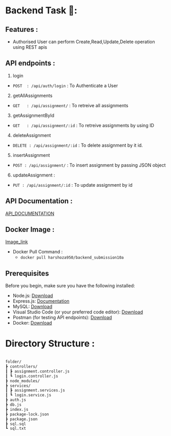 
# Backend Task 🚀:

## Features :

+ Authorised User can perform Create,Read,Update,Delete operation using REST apis


## API endpoints :

1. login
+ `POST  : /api/auth/login` : To Authenticate a User
2. getAllAssignments
+ `GET   : /api/assignment/` : To retreive all assignments 
3. getAssignmentById
+ `GET   : /api/assignment/:id` : To retreive assignments by using ID
4. deleteAssignment
+ `DELETE : /api/assignment/:id` : To delete assignment by it id.
5. insertAssignment
+ `POST : /api/assignment/` : To insert assignment by passing JSON object
6. updateAssignment :
+ `PUT : /api/assignment/:id` : To update assignment by id

## API Documentation :

[API_DOCUMENTATION](https://documenter.getpostman.com/view/30344212/2s9YJhvyvi)

## Docker Image :
[Image_link](https://hub.docker.com/r/harshoza950/backend_submission10a)

+ Docker Pull Command :
  + `docker pull harshoza950/backend_submission10a`

## Prerequisites

Before you begin, make sure you have the following installed:

- Node.js: [Download](https://nodejs.org/)
- Express.js: [Documentation](https://expressjs.com/)
- MySQL: [Download](https://dev.mysql.com/downloads/mysql/)
- Visual Studio Code (or your preferred code editor): [Download](https://code.visualstudio.com/)
- Postman (for testing API endpoints): [Download](https://www.postman.com/)
- Docker: [Download](https://www.docker.com/get-started)
# Directory Structure :
```sh

folder/
┣ controllers/
┃ ┣ assignment.controller.js
┃ ┗ login.controller.js
┣ node_modules/
┣ services/
┃ ┣ assignment.services.js
┃ ┗ login.service.js
┣ auth.js
┣ db.js
┣ index.js
┣ package-lock.json
┣ package.json
┣ sql.sql
┗ sql.txt

```
